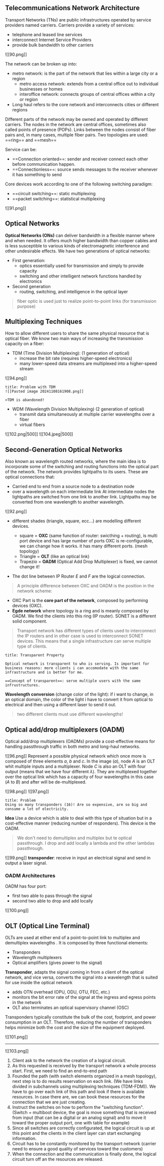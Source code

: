 ## Telecommunications Network Architecture
Transport Networks (TNs) are public infrastructures operated by service providers named carriers. Carriers provide a variety of services:
- telephone and leased line services
- interconnect Internet Service Providers
- provide bulk bandwidth to other carriers

![[90.png]]

The network can be broken up into:
- metro network: is the part of the network that lies within a large city or a region
	- metro access network: extends from a central office out to individual businesses or homes
	- interoffice network: connects groups of central offices within a city or region
- Long haul refers to the core network and interconnects cities or different regions

Different parts of the network may be owned and operated by different carriers. The nodes in the network are central offices, sometimes also called points of presence (POPs). Links between the nodes consist of fiber pairs and, in many cases, multiple fiber pairs. 
Two topologies are used: ==ring== and ==mesh==

Service can be:
- ==Connection oriented==: sender and receiver connect each other before communication happen.
- ==Connectionless==: source sends messages to the receiver whenever it has something to send

Core devices work according to one of the following switching paradigm:
- ==circuit switching==: static multiplexing
- ==packet switching==: statistical multiplexing

![[91.png]]

## Optical Networks
**Optical Networks (ONs)** can deliver bandwidth in a flexible manner where and when needed. It offers much higher bandwidth than copper cables and is less susceptible to various kinds of electromagnetic interference and other undesirable effects. 
We have two generations of optical networks:
- First generation: 
	- optics essentially used for transmission and simply to provide capacity 
	- switching and other intelligent network functions handled by electronics 
- Second generation 
	- routing, switching, and intelligence in the optical layer

>fiber optic is used just to realize point-to-point links (for transmission purpose)

## Multiplexing Techniques
How to allow different users to share the same physical resource that is optical fiber.
We know two main ways of increasing the transmission capacity on a fiber:
- TDM (Time Division Multiplexing): (1 generation of optical)
	- increase the bit rate (requires higher-speed electronics) 
	- many lower-speed data streams are multiplexed into a higher-speed stream

![[94.png]]

```ad-failure
title: Problem with TDM
![[Pasted image 20241108161908.png]]

>TDM is abandoned!
```

- WDM (Wavelength Division Multiplexing) (2 generation of optical)
	- transmit data simultaneously at multiple carrier wavelengths over a fiber 
	- virtual fibers


![[102.png|500]]
![[104.jpeg|500]]
## Second-Generation Optical Networks
Also known as wavelength routed networks, where the main idea is to incorporate some of the switching and routing functions into the optical part of the network. The network provides lightpaths to its users. 
These are optical connections that:
- Carried end to end from a source node to a destination node 
- over a wavelength on each intermediate link 
At intermediate nodes the lightpaths are switched from one link to another link.
Lightpaths may be converted from one wavelength to another wavelength.

![[92.png]]

- different shades (triangle, square, ecc...) are modelling different devices.
	- square = **OXC** (same function of router: swicthing + routing), is multi port device and has large number of ports OXC is re-configurable, we can change how it works. it has many different ports. (mesh topology)
	- Triangle = **OLT** (like an optical link)
	- Trapezio = **OADM** (Optical Add Drop Multiplexer) is fixed, we cannot change it!

- The dot line between IP Router $E$ and $F$ are the logical connection.

>A principle difference between OXC and OADM is the position in the network scheme:

- OXC Part is the **core part of the network**, composed by performing devices (OXC).
- **Egde network** where topology is a ring and is meanly composed by  OADM. We find the clients into this ring (IP router). SONET is a different solid component.

>Transport network has different types of clients used to interconnect the IP routers and in other case is used to interconnect SONET devices. This means that a single infrastructure can serve multiple type of clients.

```ad-abstract
title: Transparent Property

Optical network is transparent to who is serving. Is important for business reasons: more clients i can accomodate with the same infrastructure and is better for me.

==Concept of transparent==: serve multiple users with the same infrustructures.
```

**Wavelength conversion** (change color of the light): if i want to change, in an optical domain, the color of the light i have to convert it from optical to electrical and then using a different laser to send it out.

>two different clients must use different wavelengths!

## Optical add/drop multiplexers (OADM)
Optical add/drop multiplexers (OADMs) provide a cost-effective means for handling passthrough traffic in both metro and long-haul networks.

![[96.png]]
Represent a possible physical network which once more is composed 
of three elements $a$, $b$ and $c$.
In the image ($a$), node $A$ is an OLT whit multiple inputs and a multiplexer.
Node $C$ is also an OLT with four output (means that we have four different $\lambda$).
They are multiplexed together over the optical link which has a capacity of four wavelengths in this case ($A$ to $B$) and after will be de-multiplexed.

![[98.png]]
![[97.png]]

```ad-missing
title: Problem
Using so many transponders (16)! Are so expensive, are so big and consume a lot of electricity.
```

**Idea** 
Use a device which is able to deal with this type of situation but in a cost-effective manner (reducing number of responders). This device is the OADM.

>We don't need to demultiplex and multiplex but te optical passthrough.
>I drop and add locally a lambda and the other lambdas passthrough.

![[99.png]]
**transponder**: receive in input an electrical signal and send in output a laser signal.

### OADM Architectures 
OADM has four port:
- first two able to pass through the signal
- second two able to drop and add locally

![[100.png]]
## OLT (Optical Line Terminal)
OLTs are used at either end of a point-to-point link to multiplex and demultiplex wavelengths . It is composed by three functional elements: 
- Transponders 
- Wavelength multiplexers 
- Optical amplifiers (gives power to the signal)

**Transponder**, adapts the signal coming in from a client of the optical network, and vice versa, converts the signal into a wavelength that is suited for use inside the optical network 
- adds OTN overhead (OPU, ODU, OTU, FEC, etc.) 
- monitors the bit error rate of the signal at the ingress and egress points in the network 
- OLT also terminates an optical supervisory channel (OSC)

Transponders typically  constitute the bulk of the cost, footprint, and power consumption in an OLT. 
Therefore, reducing the number of transponders helps minimize both the cost and the size of the equipment deployed.

![[101.png]]

----
![[103.png]]
1. Client ask to the network the creation of a logical circuit.
2. As this requested is received by the transport network a whole process start. First, we need to find an end-to-end path
3. Founded the path (with switch elements organized in a mesh topology), next step is to do results reservation on each link. (We have links divided in subchannels using multiplexing techniques (TDM-FDM)). We have to go over each link of this path and look if there is available resources. In case there are, we can book these resources for the connection that we are just creating.
4. Instruct the switches on how to perform the "switching function". (Switch = multiboot device, the goal is move something that is received from input (that can be a digital or an analog signal) and to move it toward the proper output port, one with table for example)
5. Since all switches are correctly configurated, the logical circuit is up at this point and the clients in the client layer can start exchanging information.
6. Circuit has to be constantly monitored by the transport network (carrier need to ensure a good quality of services toward the customers)
7. When the connection and the communication is finally done, the logical circuit turn off an the resources are released.

